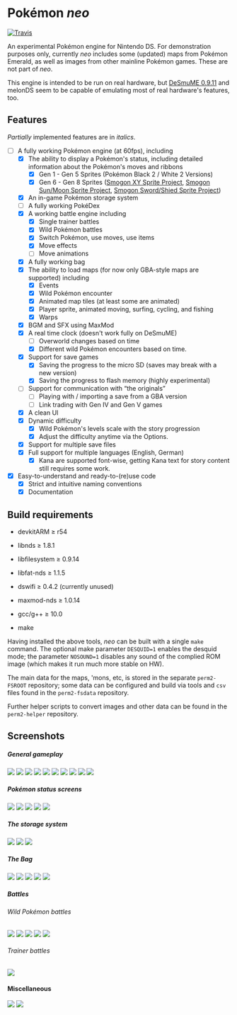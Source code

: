 Pokémon _neo_
===========
[![Travis](https://travis-ci.org/neo-engine/neo.svg?branch=master)](https://travis-ci.org/neo-engine/neo)

An experimental Pokémon engine for Nintendo DS. For demonstration purposes only, currently
_neo_ includes some (updated) maps from Pokémon Emerald, as well as images from other
mainline Pokémon games. These are not part of _neo_.

This engine is intended to be run on real hardware, but [DeSmuME 0.9.11](http://desmume.org/) and melonDS seem to be capable of emulating most of real hardware's features, too.

Features
--------

_Partially_ implemented features are in _italics_.

* [ ] A fully working Pokémon engine (at 60fps), including
    * [x] The ability to display a Pokémon's status, including detailed information about the Pokémon's moves and ribbons
      * [x] Gen 1 - Gen 5 Sprites (Pokémon Black 2 / White 2 Versions)
      * [x] Gen 6 - Gen 8 Sprites ([Smogon XY Sprite Project](http://www.smogon.com/forums/threads/xy-sprite-project-read-1st-post-release-v1-1-on-post-3240.3486712/), [Smogon Sun/Moon Sprite Project](https://www.smogon.com/forums/threads/sun-moon-sprite-project.3577711/), [Smogon Sword/Shied Sprite Project](https://www.smogon.com/forums/threads/sword-shield-sprite-project.3647722/))
    * [x] An in-game Pokémon storage system
    * [ ] A fully working PokéDex
    * [x] A working battle engine including
        * [x] Single trainer battles
        * [x] Wild Pokémon battles
        * [x] Switch Pokémon, use moves, use items
        * [x] Move effects
        * [ ] Move animations
    * [x] A fully working bag
    * [x] The ability to load maps (for now only GBA-style maps are supported) including
      * [x] Events
      * [x] Wild Pokémon encounter
      * [x] Animated map tiles (at least some are animated)
      * [x] Player sprite, animated moving, surfing, cycling, and fishing
      * [x] Warps
    * [x] BGM and SFX using MaxMod
    * [x] A real time clock (doesn't work fully on DeSmuME)
      * [ ] Overworld changes based on time
      * [x] Different wild Pokémon encounters based on time.
    * [x] Support for save games
      * [x] Saving the progress to the micro SD (saves may break with a new version)
      * [x] Saving the progress to flash memory (highly experimental)
    * [ ] Support for communication with “the originals”
      * [ ] Playing with / importing a save from a GBA version
      * [ ] Link trading with Gen IV and Gen V games
    * [x] A clean UI
    * [x] Dynamic difficulty
      * [x] Wild Pokémon's levels scale with the story progression
      * [x] Adjust the difficulty anytime via the Options.
    * [x] Support for multiple save files
    * [x] Full support for multiple languages (English, German)
      * [x] Kana are supported font-wise, getting Kana text for story content still
        requires some work.
* [x] Easy-to-understand and ready-to-(re)use code
    * [x] Strict and intuitive naming conventions
    * [x] Documentation

Build requirements
------------------
* devkitARM ≥ r54
* libnds ≥ 1.8.1
* libfilesystem ≥ 0.9.14
* libfat-nds ≥ 1.1.5
* dswifi ≥ 0.4.2 (currently unused)
* maxmod-nds ≥ 1.0.14

* gcc/g++ ≥ 10.0

* make

Having installed the above tools, _neo_ can be built with a single `make` command. The
optional make parameter `DESQUID=1` enables the desquid mode; the parameter `NOSOUND=1` disables any sound of the complied ROM image (which makes it run much more stable on HW).

The main data for the maps, 'mons, etc, is stored in the separate `perm2-FSROOT`
repository; some data can be configured and build via tools and `csv` files found in the
`perm2-fsdata` repository.

Further helper scripts to convert images and other data can be found in the `perm2-helper`
repository.

Screenshots
-----------

##### General gameplay
![](https://github.com/PH111P/perm2/blob/master/PNEO/Screens/st01.png)
![](https://github.com/PH111P/perm2/blob/master/PNEO/Screens/st02.png)
![](https://github.com/PH111P/perm2/blob/master/PNEO/Screens/gm01.png)
![](https://github.com/PH111P/perm2/blob/master/PNEO/Screens/gm02.png)
![](https://github.com/PH111P/perm2/blob/master/PNEO/Screens/gm03.png)
![](https://github.com/PH111P/perm2/blob/master/PNEO/Screens/gm04.png)
![](https://github.com/PH111P/perm2/blob/master/PNEO/Screens/gm05.png)
![](https://github.com/PH111P/perm2/blob/master/PNEO/Screens/gm06.png)
![](https://github.com/PH111P/perm2/blob/master/PNEO/Screens/gm07.png)
![](https://github.com/PH111P/perm2/blob/master/PNEO/Screens/gm08.png)

##### Pokémon status screens

![](https://github.com/PH111P/perm2/blob/master/PNEO/Screens/sts01.png)
![](https://github.com/PH111P/perm2/blob/master/PNEO/Screens/sts02.png)
![](https://github.com/PH111P/perm2/blob/master/PNEO/Screens/sts03.png)
![](https://github.com/PH111P/perm2/blob/master/PNEO/Screens/sts04.png)
![](https://github.com/PH111P/perm2/blob/master/PNEO/Screens/sts05.png)

##### The storage system

![](https://github.com/PH111P/perm2/blob/master/PNEO/Screens/bx01.png)
![](https://github.com/PH111P/perm2/blob/master/PNEO/Screens/bx02.png)
![](https://github.com/PH111P/perm2/blob/master/PNEO/Screens/bx03.png)

##### The Bag
![](https://github.com/PH111P/perm2/blob/master/PNEO/Screens/bg01.png)
![](https://github.com/PH111P/perm2/blob/master/PNEO/Screens/bg02.png)
![](https://github.com/PH111P/perm2/blob/master/PNEO/Screens/bg03.png)
![](https://github.com/PH111P/perm2/blob/master/PNEO/Screens/bg04.png)
![](https://github.com/PH111P/perm2/blob/master/PNEO/Screens/bg05.png)

##### Battles
###### Wild Pokémon battles
![](https://github.com/PH111P/perm2/blob/master/PNEO/Screens/bt01.png)
![](https://github.com/PH111P/perm2/blob/master/PNEO/Screens/bt02.png)
![](https://github.com/PH111P/perm2/blob/master/PNEO/Screens/bt03.png)
![](https://github.com/PH111P/perm2/blob/master/PNEO/Screens/bt04.png)
![](https://github.com/PH111P/perm2/blob/master/PNEO/Screens/bt05.png)

###### Trainer battles
![](https://github.com/PH111P/perm2/blob/master/PNEO/Screens/bt06.png)

#### Miscellaneous

![](https://github.com/PH111P/perm2/blob/master/PNEO/Screens/tc01.png)
![](https://github.com/PH111P/perm2/blob/master/PNEO/Screens/op01.png)
